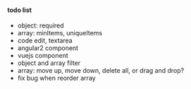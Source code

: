 #### todo list

+ object: required
+ array: minItems, uniqueItems
+ code edit, textarea
+ angular2 component
+ vuejs component
+ object and array filter
+ array: move up, move down, delete all, or drag and drop?
+ fix bug when reorder array
